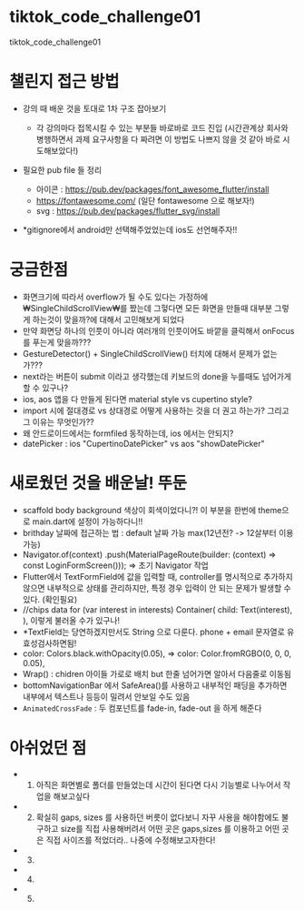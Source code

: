 # tiktok_code_challenge01
tiktok_code_challenge01

#  챌린지 접근 방법
- 강의 때 배운 것을 토대로 1차 구조 잡아보기
   - 각 강의마다 접목시킬 수 있는 부분들 바로바로 코드 진입 (시간관계상 회사와 병행하면서 과제 요구사항을 다 짜려면 이 방법도 나쁘지 않을 것 같아 바로 시도해보았다!)
- 필요한 pub file 들 정리 
  -  아이콘 : https://pub.dev/packages/font_awesome_flutter/install
    - https://fontawesome.com/ (일단 fontawesome 으로 해보자!)
    - svg : https://pub.dev/packages/flutter_svg/install

- *gitignore에서 android만 선택해주었었는데 ios도 선언해주자!! 
  

# 궁금한점 
- 화면크기에 따라서 overflow가 될 수도 있다는 가정하에 ₩SingleChildScrollView₩를 짰는데 그헣다면 모든 화면을 만들때 대부분 그렇게 하는것이 맞을까?에 대해서 고민해보게 되었다
- 만약 화면당 하나의 인풋이 아니라 여러개의 인풋이어도 바깥을 클릭해서 onFocus를 푸는게 맞을까???
- GestureDetector() + SingleChildScrollView() 터치에 대해서 문제가 없는가??? 
- next라는 버튼이 submit 이라고 생각했는데 키보드의 done을 누를때도 넘어가게 할 수 있구나? 
- ios, aos 앱을 다 만들게 된다면 material style vs cupertino style?
- import 시에 절대경로 vs 상대경로 어떻게 사용하는 것을 더 권고 하는가? 그리고 그 이유는 무엇인가??
- 왜 안드로이드에서는 formfiled 동작하는데, ios 에서는 안되지?
- datePicker : ios "CupertinoDatePicker" vs aos "showDatePicker"



# 새로웠던 것을 배운날! 뚜둔
- scaffold body background 색상이 회색이었다니?! 이 부분을 한번에 theme으로 main.dart에 설정이 가능하다니!!
- brithday 날짜에 접근하는 법 : default 날짜 가능 max(12년전? -> 12살부터 이용가능)
-  Navigator.of(context)
   .push(MaterialPageRoute(builder: (context) => const LoginFormScreen())); => 초기 Navigator 작업
- Flutter에서 TextFormField에 값을 입력할 때, controller를 명시적으로 추가하지 않으면 내부적으로 상태를 관리하지만, 특정 경우 입력이 안 되는 문제가 발생할 수 있다. (확인필요)
- //chips data
  for (var interest in interests)
  Container(
  child: Text(interest),
  ), 이렇게 불러올 수가 있구나!
- *TextField는 당연하겠지만서도 String 으로 다룬다. phone + email 문자열로 유효성검사하면됨!
-  color: Colors.black.withOpacity(0.05), => color: Color.fromRGBO(0, 0, 0, 0.05),
- Wrap() : chidren 아이들 가로로 배치 but 한줄 넘어가면 알아서 다음줄로 이동됨
- bottomNavigationBar 에서 SafeArea()를 사용하고 내부적인 패딩을 추가하면 내부에서 텍스트나 등등이 밀려서 안보일 수도 있음
- `AnimatedCrossFade` : 두 컴포넌트를 fade-in, fade-out 을 하게 해준다


# 아쉬었던 점
- 1. 아직은 화면별로 폴더를 만들었는데 시간이 된다면 다시 기능별로 나누어서 작업을 해보고싶다
- 2. 확실히 gaps, sizes 를 사용하던 버릇이 없다보니 자꾸 사용을 해야함에도 불구하고 size를 직접 사용해버려서 어떤 곳은 gaps,sizes 를 이용하고 어떤 곳은 직접 사이즈를 적었더라.. 나중에 수정해보고자한다!
- 3.
- 4. 
- 5.